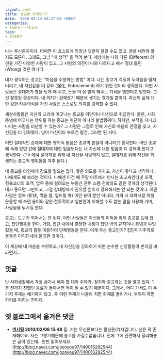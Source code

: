 ```yaml
---
layout: post
title: 종교란 무엇인가?
date: '2010-02-14 08:57:50 +0900'
categories:
- learn-n-think
tags:
- 인생철학
---
```


나는 무신론자이다. 어쩌면 이 포스트에 엄청난 댓글이 달릴 수도 있고, 글을 내려야 할 지도 모른다. 그래도, 그냥 "내 생각" 을 적어 본다. 세상에는 나와 다른 (Different) 의견을 가진 다양한 사람이 있고, 그 사람의 의견이 나와 다르다고 해서 절대 틀린 (Wrong) 것은 아니다.

내가 생각하는 종교는 "마음을 수양하는 방법" 이다. 나는 종교가 걱정과 두려움을 떨쳐 버리고, 내 자신감을 더 강화 (强化, Enforcement) 하기 위한 것이라 생각한다. 어떤 사람들은 절대자가 병을 낫게 해 주고, 돈을 더 잘 벌게 해주는 기적을 행한다고 말한다. 그건 잘못된 환상이다. 내 의지가 강해졌기 때문에 생기는 효과일 뿐이다. 자신의 삶에 대한 강한 자존의식을 가진 사람은 스스로도 의지를 강화할 수 있다.

세상사람들은 자신의 교리에 어긋나는 종교를 이단이나 미신으로 취급한다. 물론, 사회 통념에 어긋나는 행위를 하는 종교는 이단이 아니라 불법행위다. 하지만, 부적을 지니고 다니는 사람을 비난할 수 있는가? 그 사람은 그걸로 인해 자신의 마음의 안정을 찾고, 자신감을 더 강화했다. 남이 미신이라 부르건 말건, 그러면 된 거다.

어떤 절대적인 존재에 대한 맹목적 믿음은 종교의 본질이 아니라고 생각한다. 어떤 종교에 속해 있던 간에 절대자에 대한 믿음보다는 내 자신에 대한 믿음이 더 강해야 한다고 생각한다. (TV 에서 절대자를 위해 내 자신을 사랑하지 않고, 절대자를 위해 자신을 희생하는 종교적 행위들을 자주 본다.)

<!--more-->

내 종교를 타인에게 강요할 필요는 없다. 좋은 의도를 가지고, 자신이 좋다고 생각하니, 나에게도 해 보라는 것이다. 나에겐 이건 매 주말 마트에서 만나는 초고속인터넷 호객, 정육코너의 호객, 업무 중에 걸려오는 부동산 관련 스팸 전화와도 같은 것이라 생각된다. 내가 좋으면 그만이고, 그걸 상대방에게 권유할 뿐이지 강요해서는 안 되는 것이다. 어떤 사람은 절복 (折伏, 꺽을 절, 엎드릴 복) 이란 용어 뿐만 아니라, 거의 내 대학시절 학생 운동할 때 쓰던 용어와 같은 전투적이고 일반인이 이해할 수도 없는 말을 사용해 가며, 사람들을 낚시질 한다.

종교는 도구가 되어서는 안 된다. 어떤 사람들은 자신들의 이익을 위해 종교를 등에 업고, 집단행동을 한다. 가령, 집단 내에서 결정한 내용이 집단 밖의 규칙이나 통념과 부딪혔을 때, 종교의 힘을 이용하여 단체행동을 한다. 이게 무슨 종교인가? 집단이기주의로 물들은 이익단체에 불과한 것이다.

이 세상에 내 마음을 수련하고, 내 자신감을 강화하기 위한 순수한 신앙활동이 번지길 바라면서...

## 덧글

난 사회생활에서 가장 금기시 해야 할 대화 주제가, 정치와 종교라는 것을 알고 있다. 1 분 전까지 친했던 동료가 돌아서면 적이 될 수 있기 때문이다. 그래서, 어디 가서도 이 두 가지 주제는 얘기하지 않고, 혹 이런 주제가 나올라 치면 화제를 돌리거나, 부득이 하면 자리를 피하는 편이다.

## 옛 블로그에서 옮겨온 댓글

- **[버사틸](http://blog.naver.com/joonyou97) 2010/02/08 15:48** 흠..저는 무신론보다는 필신론(?)자입니다. 신은 꼭 존재해야죠. 저는 그렇기때문에 종교를 가질수없습니다. 전에 그에 관련해서 정리해놓은 글이 있는데.. 한번 읽어보세요. [http://blog.naver.com/joonyou97/140016282544](http://blog.naver.com/joonyou97/140016282544)
